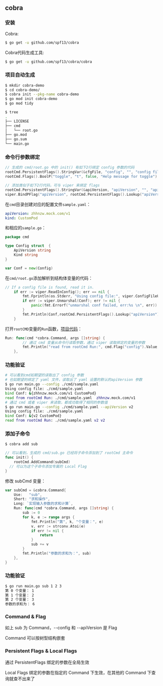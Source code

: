 ## cobra

### 安装

Cobra:

```bash
$ go get -u github.com/spf13/cobra
```

Cobra代码生成工具:

```bash
$ go get -u github.com/spf13/cobra/cobra
```

### 项目自动生成

```bash
$ mkdir cobra-demo
$ cd cobra-demo/
$ cobra init --pkg-name cobra-demo
$ go mod init cobra-demo
$ go mod tidy
```

```bash
$ tree
.
├── LICENSE
├── cmd
│   └── root.go
├── go.mod
├── go.sum
└── main.go
```

### 命令行参数绑定

```go
// 生成的 cmd/root.go 中的 init() 有如下2行绑定 config 参数的代码
rootCmd.PersistentFlags().StringVar(&cfgFile, "config", "", "config file (default is $HOME/.cobra-demo.yaml)")
rootCmd.Flags().BoolP("toggle", "t", false, "Help message for toggle")

// 添加类似于如下2行代码，可与 viper 来绑定 flags
rootCmd.PersistentFlags().StringVar(&apiVersion, "apiVersion", "", "apiVersion")
viper.BindPFlag("apiVersion", rootCmd.PersistentFlags().Lookup("apiVersion"))
```

在`cmd`目录创建对应的配置文件`sample.yaml`：

```yaml
apiVersion: zhhnzw.mock.com/v1
kind: CustomPod
```

和相应的`sample.go`：

```go
package cmd

type Config struct  {
	ApiVersion string
	Kind string
}

var Conf = new(Config)
```

在`cmd/root.go`添加解析到结构体变量的代码：

```go
// If a config file is found, read it in.
	if err := viper.ReadInConfig(); err == nil {
		fmt.Fprintln(os.Stderr, "Using config file:", viper.ConfigFileUsed())
		if err := viper.Unmarshal(Conf); err != nil {
			panic(fmt.Errorf("unmarshal conf failed, err:%s \n", err))
		}
		fmt.Println(Conf,rootCmd.PersistentFlags().Lookup("apiVersion").Value)
	}
```

打开`rootCMD`变量的`Run`函数，[项目代码](https://github.com/zhhnzw/k8s-demo/tree/main/cobra-demo)：

```go
Run: func(cmd *cobra.Command, args []string) {
		// 通过 cmd 变量从命令行读取参数，通过 viper 读取绑定的变量的参数
		fmt.Println("read from rootCmd Run:", cmd.Flag("config").Value, cmd.Flag("apiVersion").Value, viper.Get("apiVersion"))
	},
```

### 功能验证

```bash
# 可以看到cmd如期望的读取出了 config 参数
# 也如期望的绑定了 yaml 文件，读取出了 yaml 设置的默认的apiVersion 参数
$ go run main.go --config ./cmd/sample.yaml
Using config file: ./cmd/sample.yaml
bind Conf: &{zhhnzw.mock.com/v1 CustomPod}
read from rootCmd Run: ./cmd/sample.yaml  zhhnzw.mock.com/v1
# 通过 cmd 或者 viper 来读取，都成功取得了相同的参数值
$ go run main.go --config ./cmd/sample.yaml --apiVersion v2
Using config file: ./cmd/sample.yaml
bind Conf: &{v2 CustomPod}
read from rootCmd Run: ./cmd/sample.yaml v2 v2
```

### 添加子命令

```bash
$ cobra add sub
```

```go
// 可以看到，生成的 cmd/sub.go 已经将子命令添加到了 rootCmd 主命令
func init() {
	rootCmd.AddCommand(subCmd)
  // 可以为这个子命令添加专属的 Local Flag
}
```

修改 subCmd 变量：

```go
var subCmd = &cobra.Command{
	Use:   "sub",
	Short: "求和操作",
	Long: `实现输入参数的求和计算`,
	Run: func(cmd *cobra.Command, args []string) {
		sub := 0
		for k, e := range args {
			fmt.Println("第", k, "个变量：", e)
			v, err := strconv.Atoi(e)
			if err != nil {
				return
			}
			sub += v
		}
		fmt.Println("参数的求和为：", sub)
	},
}
```

### 功能验证

```bash
$ go run main.go sub 1 2 3
第 0 个变量： 1
第 1 个变量： 2
第 2 个变量： 3
参数的求和为： 6
```

### Command & Flag

如上 sub 为 Command，--config 和 --apiVersion 是 Flag

Command 可以按树型结构嵌套

### Persistent Flags & Local Flags

通过 PersistentFlags 绑定的参数在全局生效

Local Flags 绑定的参数在指定的 Command 下生效，在其他的 Command 下查询就查不出来了
